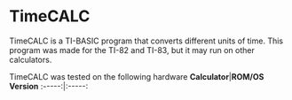 # TimeCALC
TimeCALC is a TI-BASIC program that converts different units of time. This program was made for the TI-82 and TI-83, but it may run on other calculators.

TimeCALC was tested on the following hardware
**Calculator**|**ROM/OS Version**
:-----:|:-----:

